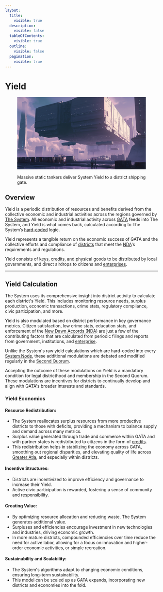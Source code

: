 ```yaml
---
layout:
  title:
    visible: true
  description:
    visible: false
  tableOfContents:
    visible: true
  outline:
    visible: false
  pagination:
    visible: true
---
```


# Yield

<figure><img src="../../../.gitbook/assets/yield.png" alt=""><figcaption><p>Massive static tankers deliver System Yield to a district shipping gate.</p></figcaption></figure>

## Overview

Yield is a periodic distribution of resources and benefits derived from the collective economic and industrial activities across the regions governed by [The System](the-system.md). All economic and industrial activity across [GATA](../) feeds into The System, and Yield is what comes back, calculated according to The System’s [hard-coded](../../science-and-tech/hard-code.md) logic.

Yield represents a tangible return on the economic success of GATA and the collective efforts and compliance of [districts](districts.md) that meet the [NDA](new-dawn-accords.md)'s requirements and regulations.

Yield consists of [keys](keys.md), [credits](money.md#credits-currency), and physical goods to be distributed by local governments, and direct airdrops to citizens and [enterprises](../enterprise/).

***

## **Yield Calculation**

The System uses its comprehensive insight into district activity to calculate each district's Yield. This includes monitoring resource needs, surplus production, economic transactions, crime stats, regulatory compliance, civic participation, and more.

Yield is also modulated based on district performance in key governance metrics. Citizen satisfaction, low crime stats, education stats, and enforcement of the [New Dawn Accords (NDA)](new-dawn-accords.md) are just a few of the contributing factors that are calculated from periodic filings and reports from government, institutions, and [enterprise](../enterprise/).

Unlike the System's raw yield calculations which are hard-coded into every [System Node](the-system.md#system-nodes), these additional modulations are debated and modified regularly in the [Second Quorum](governance.md#the-second-quorum).

Accepting the outcome of these modulations on Yield is a mandatory condition for legal districthood and membership in the Second Quorum. These modulations are incentives for districts to continually develop and align with GATA's broader interests and standards.

### **Yield Economics**

#### **Resource Redistribution:**

* The System reallocates surplus resources from more productive districts to those with deficits, providing a mechanism to balance supply and demand across many metrics.
* Surplus value generated through trade and commerce within GATA and with partner states is redistributed to citizens in the form of [credits](money.md#credits-currency).
* This redistribution helps in stabilizing the economy across GATA, smoothing out regional disparities, and elevating quality of life across [Greater Atla](greater-atla.md), and especially within districts.

#### **Incentive Structures:**

* Districts are incentivized to improve efficiency and governance to increase their Yield.
* Active civic participation is rewarded, fostering a sense of community and responsibility.

#### **Creating Value:**

* By optimizing resource allocation and reducing waste, The System generates additional value.
* Surpluses and efficiencies encourage investment in new technologies and industries, driving economic growth.
* In more mature districts, compounded efficiencies over time reduce the need for active labor, allowing for a focus on innovation and higher-order economic activities, or simple recreation.

#### **Sustainability and Scalability:**

* The System's algorithms adapt to changing economic conditions, ensuring long-term sustainability.
* This model can be scaled up as GATA expands, incorporating new districts and economies into the fold.
